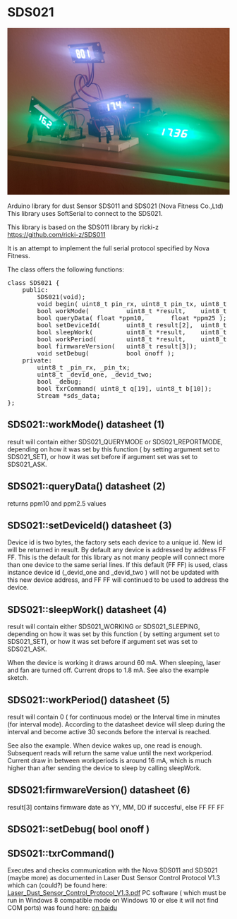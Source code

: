 # SDS021  

<img src="images/Airoflot.jpg" />

Arduino library for dust Sensor SDS011 and SDS021 (Nova Fitness Co.,Ltd)  
This library uses SoftSerial to connect to the SDS021.  

This library is based on the SDS011 library by ricki-z
<a href="https://github.com/ricki-z/SDS011">https://github.com/ricki-z/SDS011</a>

It is an attempt to implement the full serial protocol specified by Nova Fitness.


The class offers the following functions:

<pre>
class SDS021 {
	public:
		SDS021(void);
		void begin(	uint8_t pin_rx, uint8_t pin_tx, uint8_t devid_one = 0xFF, uint8_t devid_two = 0xFF );
		bool workMode( 			uint8_t *result, 	uint8_t mode = SDS021_REPORTMODE,	uint8_t set = SDS021_ASK );
		bool queryData( float *ppm10, 		float *ppm25 );
		bool setDeviceId( 		uint8_t result[2], 	uint8_t new_one, uint8_t new_two );
		bool sleepWork( 		uint8_t *result, 	uint8_t awake = SDS021_WORKING,uint8_t set = SDS021_ASK);
		bool workPeriod(		uint8_t *result, 	uint8_t minutes = 0,uint8_t set = SDS021_ASK);
		bool firmwareVersion( 	uint8_t result[3]);
		void setDebug( 			bool onoff );
	private:
		uint8_t _pin_rx, _pin_tx;
		uint8_t _devid_one, _devid_two;
		bool _debug;
		bool txrCommand( uint8_t q[19], uint8_t b[10]);
		Stream *sds_data;		
};
</pre>

 <h2>SDS021::workMode() datasheet (1)</h2>
 
 result will contain either SDS021_QUERYMODE or SDS021_REPORTMODE,
 depending on how it was set by this function ( by setting
 argument set to SDS021_SET), or how it was set before if argument
 set was set to SDS021_ASK.


 <h2>SDS021::queryData() datasheet (2)</h2>
 
 returns ppm10 and ppm2.5 values



 <h2>SDS021::setDeviceId() datasheet (3)</h2>
 
 Device id is two bytes, the factory sets each device to a unique id.
 New id will be returned in result. 
 By default any device is addressed by address FF FF. This is the default
 for this library as not many people will connect more than one device
 to the same serial lines. If this default (FF FF) is used, class instance
 device id (_devid_one and _devid_two ) will not be updated with this
 new device address, and FF FF will continued to be used to address the device.



<h2>SDS021::sleepWork() datasheet (4)</h2>
 
 result will contain either SDS021_WORKING or SDS021_SLEEPING,
 depending on how it was set by this function ( by setting
 argument set to SDS021_SET), or how it was set before if argument
 set was set to SDS021_ASK.
 
 When the device is working it draws around 60 mA. When sleeping,
 laser and fan are turned off. Current drops to 1.8 mA.
 See also the example sketch.

<h2>SDS021::workPeriod() datasheet (5)</h2>
 
 result will contain 0 ( for continuous mode) or the Interval
 time in minutes (for interval mode). According to the datasheet
 device will sleep during the interval and become active 30 seconds 
 before the interval is reached. 

 See also the example. When device wakes up, one read is enough.
 Subsequent reads will return the same value until the next workperiod.
 Current draw in between workperiods is around 16 mA, which is much higher
 than after sending the device to sleep by calling sleepWork.

<h2>SDS021:firmwareVersion() datasheet (6)</h2>

 result[3] contains firmware date as YY, MM, DD if succesful, 
 else FF FF FF 



<h2>SDS021::setDebug( bool onoff )</h2>



<h2>SDS021::txrCommand()</h2>
 
 Executes and checks communication with the Nova SDS011 and
 SDS021 (maybe more) as documented in 
 Laser Dust Sensor Control Protocol V1.3
 which can (could?) be found here: 
 <a href="https:cdn.sparkfun.com/assets/parts/1/2/2/7/5/Laser_Dust_Sensor_Control_Protocol_V1.3.pdf">Laser_Dust_Sensor_Control_Protocol_V1.3.pdf</a>
 PC software ( which must be run in Windows 8 compatible mode on Windows 10 or else it will not find COM ports)
 was found here:
 <a href="https:d11.baidupcs.com/file/c6eb943e8a08202bf5cd721f023ef8c3?bkt=p3-0000aa6552059697d82e4a8edeee9d287b81&xcode=c2be2503d99003e9627aa2a060c0e38f5487d123a70d3c03fbe59cdc8f3909f058443de5464f1e91&fid=2959855691-250528-662993853982798&time=1522405446&sign=FDTAXGERLQBHSKa-DCb740ccc5511e5e8fedcff06b081203-a27Ffwr9zL799nznmjWLNxTlUww%3D&to=d11&size=9536562&sta_dx=9536562&sta_cs=969&sta_ft=rar&sta_ct=6&sta_mt=5&fm2=MH%2CYangquan%2CAnywhere%2C%2Cnoord-holland%2Cany&vuk=282335&iv=0&newver=1&newfm=1&secfm=1&flow_ver=3&pkey=0000aa6552059697d82e4a8edeee9d287b81&sl=76480590&expires=8h&rt=sh&r=916169565&mlogid=8976280318308348179&vbdid=1848654031&fin=Laser+PM2.5+Sensor+Software+V1.88.rar&fn=Laser+PM2.5+Sensor+Software+V1.88.rar&rtype=1&dp-logid=8976280318308348179&dp-callid=0.1.1&hps=1&tsl=80&csl=80&csign=ZMLyV6T0L9zkkwFfMOo%2F4sxc4LA%3D&so=0&ut=6&uter=4&serv=0&uc=2759677928&ic=3656030823&ti=cdac69781712398020903087bfa8b4c16944a2effab9d69e305a5e1275657320&by=themis">
 on baidu</a>
 





